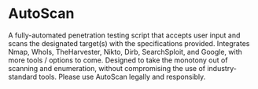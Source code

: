 # AutoScan
A fully-automated penetration testing script that accepts user input and scans the designated target(s) with the specifications provided. Integrates Nmap, WhoIs, TheHarvester, Nikto, Dirb, SearchSploit, and Google, with more tools / options to come. Designed to take the monotony out of scanning and enumeration, without compromising the use of industry-standard tools. Please use AutoScan legally and responsibly.
